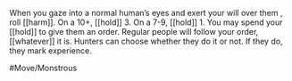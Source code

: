 When you gaze into a normal human’s eyes and exert your will over them , roll [[harm]]. On a 10+, [[hold]] 3. On a 7-9, [[hold]] 1. You may spend your [[hold]] to give them an order. Regular people will follow your order, [[whatever]] it is. Hunters can choose whether they do it or not. If they do, they mark experience.

 #Move/Monstrous 